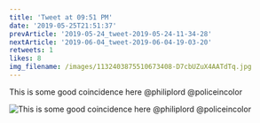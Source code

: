 ```yaml
---
title: 'Tweet at 09:51 PM'
date: '2019-05-25T21:51:37'
prevArticle: '2019-05-24_tweet-2019-05-24-11-34-28'
nextArticle: '2019-06-04_tweet-2019-06-04-19-03-20'
retweets: 1
likes: 8
img_filename: /images/1132403875510673408-D7cbUZuX4AATdTq.jpg
---
```

This is some good coincidence here @philiplord @policeincolor

![This is some good coincidence here @philiplord @policeincolor](/images/1132403875510673408-D7cbUZuX4AATdTq.jpg "This is some good coincidence here @philiplord @policeincolor")